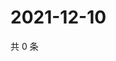 # 2021-12-10

共 0 条

<!-- BEGIN WEIBO -->
<!-- 最后更新时间 Fri Dec 10 2021 23:12:28 GMT+0800 (China Standard Time) -->

<!-- END WEIBO -->
